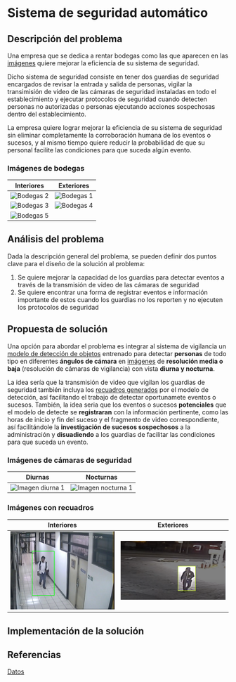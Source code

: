 # Sistema de seguridad automático

## Descripción del problema

Una empresa que se dedica a rentar bodegas como las que aparecen en las [imágenes](#imágenes-de-bodegas) quiere mejorar la eficiencia de su sistema de seguridad. 

Dicho sistema de seguridad consiste en tener dos guardias de seguridad encargados de revisar la entrada y salida de personas, vigilar la transimisión de video de las cámaras de seguridad instaladas en todo el establecimiento y ejecutar protocolos de seguridad cuando detecten personas no autorizadas o personas ejecutando acciones sospechosas dentro del establecimiento.

La empresa quiere lograr mejorar la eficiencia de su sistema de seguridad sin eliminar completamente la corroboración humana de los eventos o sucesos, y al mismo tiempo quiere reducir la probabilidad de que su personal facilite las condiciones para que suceda algún evento.

### Imágenes de bodegas

| Interiores | Exteriores |
| --- | --- |
| ![Bodegas 2](https://www.masespacio.com.mx/wp-content/uploads/2017/02/Bodegas-Planta-alta.jpg) | ![Bodegas 1](https://images.squarespace-cdn.com/content/v1/62acc65dba26a33883ed7e7f/b4fc20a0-9632-4ca8-97ce-96bb4efb609c/rentaminibodegas.jpg) |
| ![Bodegas 3](https://www.bienesonline.com/mexico/photos/citymax-renta-mini-bodega-en-la-del-valle-sur-cdmx-11534798059.jpg) | ![Bodegas 4](https://www.bienesonline.com/mexico/photos/img04061192144263.jpg) |
| ![Bodegas 5](https://img10.naventcdn.com/avisos/18/01/41/60/10/70/1200x1200/1126340139.jpg) |   |

## Análisis del problema

Dada la descripción general del problema, se pueden definir dos puntos clave para el diseño de la solución al problema:

1. Se quiere mejorar la capacidad de los guardias para detectar eventos a través de la transmisión de video de las cámaras de seguridad
2. Se quiere encontrar una forma de registrar eventos e información importante de estos cuando los guardias no los reporten y no ejecuten los protocolos de seguridad

## Propuesta de solución

Una opción para abordar el problema es integrar al sistema de vigilancia un [modelo de detección de objetos](link-a-recurso-adicional) entrenado para detectar **personas** de todo tipo en diferentes **ángulos de cámara** en [imágenes](#imágenes-de-cámaras-de-seguridad) de **resolución media o baja** (resolución de cámaras de vigilancia) con vista **diurna y nocturna**. 

La idea sería que la transmisión de video que vigilan los guardias de seguridad también incluya los [recuadros generados](#imágenes-con-recuadros) por el modelo de detección, así facilitando el trabajo de detectar oportunamete eventos o sucesos. También, la idea seria que los eventos o sucesos **potenciales** que el modelo de detecte se **registraran** con la información pertinente, como las horas de inicio y fin del suceso y el fragmento de video correspondiente, así facilitándole la **investigación de sucesos sospechosos** a la administración y **disuadiendo** a los guardias de facilitar las condiciones para que suceda un evento.

### Imágenes de cámaras de seguridad

| Diurnas | Nocturnas |
| ------- | --------- |
| ![Imagen diurna 1](https://i.ytimg.com/vi/b73oXDqvAf8/maxresdefault.jpg) | ![Imagen nocturna 1](https://encrypted-tbn0.gstatic.com/images?q=tbn:ANd9GcRn3OhbgshmMn0uH2ire-QfaUpYwDfAiagvMw&usqp=CAU) |

### Imágenes con recuadros

| Interiores | Exteriores |
| ---------- | ---------- |
| ![Detección 1](https://github.com/AfifHM/Smart-CCTV-Using-Face-and-Human-Detection/raw/master/Images_Hasil/FrameOut68.jpg) | ![alt text](img/cam-exterior.png) |

## Implementación de la solución



## Referencias

[Datos](https://universe.roboflow.com/dongguk-university-v2wxu/camera-calibration/browse?queryText=&pageSize=50&startingIndex=0&browseQuery=true)
